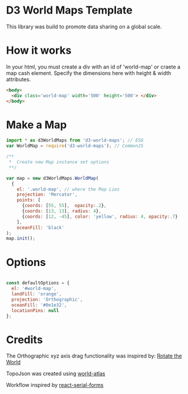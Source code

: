 # D3 World Maps Template

This library was build to promote data sharing on a global scale.

# How it works

In your html, you must create a div with an id of 'world-map' or craete a map cash element. Specify the dimensions here with height & width attributes.

```html
<body>
  <div class='world-map' width='500' height='500'> </div>
</body>

```
# Make a Map

```JavaScript
import * as d3WorldMaps from 'd3-world-maps'; // ES6
var WorldMap = require('d3-world-maps'); // CommonJS

/**
 *  Create new Map instance set options 
 **/

var map = new d3WorldMaps.WorldMap(
  {
    el: '.world-map', // where the Map Lies
    projection: 'Mercator',
    points: [
      {coords: [55, 55],  opacity:.2},
      {coords: [13, 13], radius: 4},
      {coords: [12, -45], color: 'yellow', radius: 4, opacity:.7}
    ],
    oceanFill: 'black'
);
map.init();


```
# Options

```JavaScript

const defaultOptions = {
  el: '#world-map',
  landFill: 'orange',
  projection: 'Orthographic',
  oceanFill: '#0e1e32',
  locationPins: null
};


```
# Credits

The Orthographic xyz axis drag functionality was inspired by: [Rotate the World](https://www.jasondavies.com/maps/rotate/)

TopoJson was created using [world-atlas](https://github.com/mbostock/world-atlas)

Workflow inspired by [react-serial-forms](https://github.com/LevInteractive/react-serial-forms)
